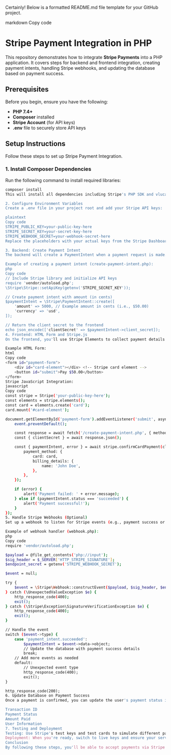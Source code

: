 Certainly! Below is a formatted README.md file template for your GitHub project.

markdown
Copy code
# Stripe Payment Integration in PHP

This repository demonstrates how to integrate **Stripe Payments** into a PHP application. It covers steps for backend and frontend integration, creating payment intents, handling Stripe webhooks, and updating the database based on payment success.

## Prerequisites

Before you begin, ensure you have the following:

- **PHP 7.4+**
- **Composer** installed
- **Stripe Account** (for API keys)
- **.env** file to securely store API keys

## Setup Instructions

Follow these steps to set up Stripe Payment Integration.

### 1. Install Composer Dependencies

Run the following command to install required libraries:

```bash
composer install
This will install all dependencies including Stripe's PHP SDK and vlucas/phpdotenv for environment variable management.

2. Configure Environment Variables
Create a .env file in your project root and add your Stripe API keys:

plaintext
Copy code
STRIPE_PUBLIC_KEY=your-public-key-here
STRIPE_SECRET_KEY=your-secret-key-here
STRIPE_WEBHOOK_SECRET=your-webhook-secret-here
Replace the placeholders with your actual keys from the Stripe Dashboard.

3. Backend: Create Payment Intent
The backend will create a PaymentIntent when a payment request is made. The frontend will use the returned client_secret to confirm the payment.

Example of creating a payment intent (create-payment-intent.php):
php
Copy code
// Include Stripe library and initialize API keys
require 'vendor/autoload.php';
\Stripe\Stripe::setApiKey(getenv('STRIPE_SECRET_KEY'));

// Create payment intent with amount (in cents)
$paymentIntent = \Stripe\PaymentIntent::create([
    'amount' => 5000, // Example amount in cents (i.e., $50.00)
    'currency' => 'usd',
]);

// Return the client secret to the frontend
echo json_encode(['clientSecret' => $paymentIntent->client_secret]);
4. Frontend: HTML Form and Stripe.js
On the frontend, you'll use Stripe Elements to collect payment details securely.

Example HTML Form:
html
Copy code
<form id="payment-form">
    <div id="card-element"></div> <!-- Stripe card element -->
    <button id="submit">Pay $50.00</button>
</form>
Stripe JavaScript Integration:
javascript
Copy code
const stripe = Stripe('your-public-key-here');
const elements = stripe.elements();
const card = elements.create('card');
card.mount('#card-element');

document.getElementById('payment-form').addEventListener('submit', async (event) => {
    event.preventDefault();

    const response = await fetch('/create-payment-intent.php', { method: 'POST' });
    const { clientSecret } = await response.json();

    const { paymentIntent, error } = await stripe.confirmCardPayment(clientSecret, {
        payment_method: {
            card: card,
            billing_details: {
                name: 'John Doe',
            },
        },
    });

    if (error) {
        alert('Payment failed: ' + error.message);
    } else if (paymentIntent.status === 'succeeded') {
        alert('Payment successful!');
    }
});
5. Handle Stripe Webhooks (Optional)
Set up a webhook to listen for Stripe events (e.g., payment success or failure). Webhooks help track the status of payments after they have been processed.

Example of webhook handler (webhook.php):
php
Copy code
require 'vendor/autoload.php';

$payload = @file_get_contents('php://input');
$sig_header = $_SERVER['HTTP_STRIPE_SIGNATURE'];
$endpoint_secret = getenv('STRIPE_WEBHOOK_SECRET');

$event = null;

try {
    $event = \Stripe\Webhook::constructEvent($payload, $sig_header, $endpoint_secret);
} catch (\UnexpectedValueException $e) {
    http_response_code(400);
    exit();
} catch (\Stripe\Exception\SignatureVerificationException $e) {
    http_response_code(400);
    exit();
}

// Handle the event
switch ($event->type) {
    case 'payment_intent.succeeded':
        $paymentIntent = $event->data->object;
        // Update the database with payment success details
        break;
    // Add more events as needed
    default:
        // Unexpected event type
        http_response_code(400);
        exit();
}

http_response_code(200);
6. Update Database on Payment Success
Once a payment is confirmed, you can update the user's payment status in your database. Make sure to capture the payment details such as:

Transaction ID
Payment Status
Amount Paid
User Information
7. Testing and Deployment
Testing: Use Stripe's test keys and test cards to simulate different payment scenarios in the development environment.
Deployment: When you're ready, switch to live keys and ensure your server uses HTTPS (SSL certificates).
Conclusion
By following these steps, you'll be able to accept payments via Stripe in your PHP application. This integration will securely handle payment details, confirm transactions, and allow you to track payment status with webhooks.
